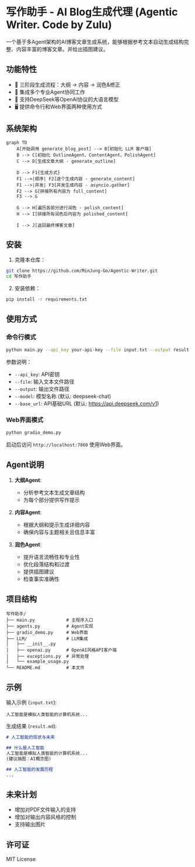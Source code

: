 # 写作助手 - AI Blog生成代理 (Agentic Writer. Code by Zulu)

一个基于多Agent架构的AI博客文章生成系统，能够根据参考文本自动生成结构完整、内容丰富的博客文章。并给出插图建议。

## 功能特性

- 🚀 三阶段生成流程：大纲 → 内容 → 润色&修正
- 🤖 集成多个专业Agent协同工作
- 📝 支持DeepSeek等OpenAI协议的大语言模型
- 🖥️ 提供命令行和Web界面两种使用方式

## 系统架构

```mermaid
graph TD
    A[开始调用 generate_blog_post] --> B[初始化 LLM 客户端]
    B --> C[初始化 OutlineAgent、ContentAgent、PolishAgent]
    C --> D[生成文章大纲 - generate_outline]

    D --> F1{生成方式}
    F1 -->|顺序| F2[逐个生成内容 - generate_content]
    F1 -->|并发| F3[并发生成内容 - asyncio.gather]
    F2 --> G[拼接所有内容为 full_content]
    F3 --> G

    G --> H[遍历各部分进行润色 - polish_content]
    H --> I[拼接所有润色后内容为 polished_content]

    I --> J[返回最终博客文章]

```

## 安装

1. 克隆本仓库：
```bash
git clone https://github.com/MinJung-Go/Agentic-Writer.git
cd 写作助手
```

2. 安装依赖：
```bash
pip install -r requirements.txt
```

## 使用方式

### 命令行模式

```bash
python main.py --api_key your-api-key --file input.txt --output result.md
```

参数说明：
- `--api_key`: API密钥
- `--file`: 输入文本文件路径
- `--output`: 输出文件路径
- `--model`: 模型名称 (默认: deepseek-chat)
- `--base_url`: API基础URL (默认: https://api.deepseek.com/v1)

### Web界面模式

```bash
python gradio_demo.py
```

启动后访问 `http://localhost:7860` 使用Web界面。

## Agent说明

1. **大纲Agent**:
   - 分析参考文本生成文章结构
   - 为每个部分提供写作提示

2. **内容Agent**:
   - 根据大纲和提示生成详细内容
   - 确保内容与主题相关且信息丰富

3. **润色Agent**:
   - 提升语言流畅性和专业性
   - 优化段落结构和过渡
   - 提供插图建议
   - 检查事实准确性

## 项目结构

```
写作助手/
├── main.py            # 主程序入口
├── agents.py          # Agent实现
├── gradio_demo.py     # Web界面
├── LLM/               # LLM集成
│   ├── __init__.py
│   ├── openai.py      # OpenAI风格API客户端
│   ├── exceptions.py  # 异常处理
│   └── example_usage.py
└── README.md          # 本文件
```

## 示例

输入示例 (`input.txt`):
```
人工智能是模拟人类智能的计算机系统...
```

生成结果 (`result.md`):
```markdown
# 人工智能的现状与未来

## 什么是人工智能
人工智能是模拟人类智能的计算机系统...
(建议插图：AI概念图)

## 人工智能的发展历程
...
```

## 未来计划

- 增加对PDF文件输入的支持
- 增加对输出内容风格的控制
- 支持输出图片

## 许可证

MIT License
